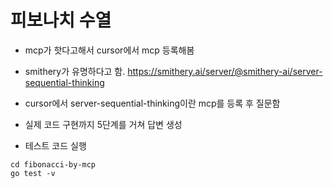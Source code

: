 # 피보나치 수열

- mcp가 핫다고해서 cursor에서 mcp 등록해봄
- smithery가 유명하다고 함. https://smithery.ai/server/@smithery-ai/server-sequential-thinking
- cursor에서 server-sequential-thinking이란 mcp를 등록 후 질문함
- 실제 코드 구현까지 5단계를 거쳐 답변 생성

- 테스트 코드 실행
```
cd fibonacci-by-mcp
go test -v
```